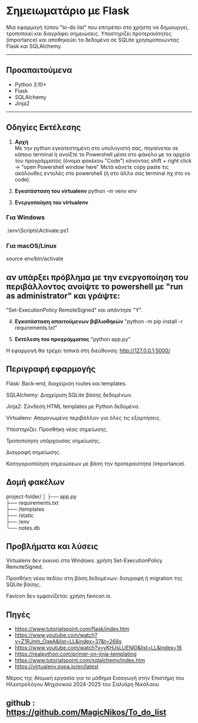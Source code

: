 # Σημειωματάριο με Flask

Μια εφαρμογή τύπου "to-do list" που επιτρέπει στο χρήστη να δημιουργεί, τροποποιεί και διαγράφει σημειώσεις. Υποστηρίζει προτεραιότητες (importance) και αποθηκεύει τα δεδομένα σε SQLite χρησιμοποιώντας Flask και SQLAlchemy.

---

## Προαπαιτούμενα

- Python 3.10+
- Flask
- SQLAlchemy
- Jinja2

---

## Οδηγίες Εκτέλεσης

1. **Αρχή**  
Με την python εγκατεστημένη στο υπολογιστή σας, πηγαίνεται σε κάποιο terminal ή ανοίξτε το Powershell 
μέσα στο φάκελο με τα αρχεία του προγράμματος (όνομα φακέκου "Code") κάνοντας shift + right click ->
"open Powershell window here" Μετά κάνετε copy paste τις ακόλουθες εντολές στο powershell (ή στο άλλο σας 
terminal πχ στο vs code).

2. **Εγκατάσταση του virtualenv**
python -m venv env
3.  **Ενεργοποίηση του virtualenv**
###  Για Windows 
.\env\Scripts\Activate.ps1
###  Για macOS/Linux
source env/bin/activate

## αν υπάρξει πρόβλημα με την ενεργοποίηση του περιβάλλοντος ανοίψτε το powershell με "run as administrator" και γράψτε:
"Set-ExecutionPolicy RemoteSigned"
και απάντησε "Y".

4. **Εγκατάσταση απαιτούμενων βιβλιοθηκών**
"python -m pip install -r requirements.txt"


4. **Εκτέλεση του προγράμματος**
"python app.py"

Η εφαρμογή θα τρέχει τοπικά στη διεύθυνση: http://127.0.0.1:5000/






## Περιγραφή εφαρμογής
Flask: Back-end, διαχείριση routes και templates.

SQLAlchemy: Διαχείριση SQLite βάσης δεδομένων.

Jinja2: Σύνδεση HTML templates με Python δεδομένα.

Virtualenv: Απομονωμένο περιβάλλον για όλες τις εξαρτήσεις.

Υποστηρίζει:
Προσθήκη νέας σημείωσης.

Τροποποίηση υπάρχουσας σημείωσης.

Διαγραφή σημείωσης.

Κατηγοριοποίηση σημειώσεων με βάση την προτεραιότητα (importance).

## Δομή φακέλων
project-folder/
│
├── app.py                  
├── requirements.txt        
├── /templates              
├── /static                 
├── /env                    
└── notes.db                 

## Προβλήματα και λύσεις
Virtualenv δεν εκκινεί στα Windows: χρήση Set-ExecutionPolicy RemoteSigned.

Προσθήκη νέου πεδίου στη βάση δεδομένων: διαγραφή ή migration της SQLite βάσης.

Favicon δεν εμφανίζεται: χρήση favicon.io.
## Πηγές
- https://www.tutorialspoint.com/flask/index.htm
- https://www.youtube.com/watch?v=Z1RJmh_OqeA&list=LL&index=37&t=268s
- https://www.youtube.com/watch?v=yKHJsLUENl0&list=LL&index=16
- https://realpython.com/primer-on-jinja-templating
- https://www.tutorialspoint.com/sqlalchemy/index.htm
- https://virtualenv.pypa.io/en/latest



Μέρος της Ατομική εργασία για το μάθημα Εισαγωγή στην Επιστήμη του Ηλεκτρολόγου Μηχανικού 2024-2025 του Σαλιάρη Νικόλαου
## github : https://github.com/MagicNikos/To_do_list




